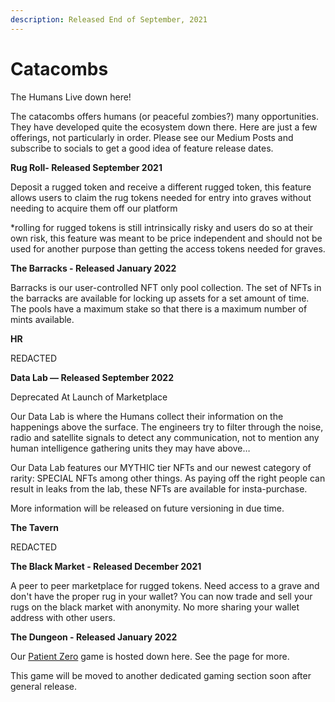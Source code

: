 ```yaml
---
description: Released End of September, 2021
---
```


# Catacombs

The Humans Live down here!

The catacombs offers humans (or peaceful zombies?) many opportunities. They have developed quite the ecosystem down there. Here are just a few offerings, not particularly in order. Please see our Medium Posts and subscribe to socials to get a good idea of feature release dates.

**Rug Roll- Released September 2021**

Deposit a rugged token and receive a different rugged token, this feature allows users to claim the rug tokens needed for entry into graves without needing to acquire them off our platform

\*rolling for rugged tokens is still intrinsically risky and users do so at their own risk, this feature was meant to be price independent and should not be used for another purpose than getting the access tokens needed for graves.

**The Barracks - Released January 2022**

Barracks is our user-controlled NFT only pool collection. The set of NFTs in the barracks are available for locking up assets for a set amount of time. The pools have a maximum stake so that there is a maximum number of mints available.&#x20;

**HR**

REDACTED

**Data Lab — Released September 2022**

Deprecated At Launch of Marketplace

Our Data Lab is where the Humans collect their information on the happenings above the surface. The engineers try to filter through the noise, radio and satellite signals to detect any communication, not to mention any human intelligence gathering units they may have above…

Our Data Lab features our MYTHIC tier NFTs and our newest category of rarity: SPECIAL NFTs among other things. As paying off the right people can result in leaks from the lab, these NFTs are available for insta-purchase.

More information will be released on future versioning in due time.

**The Tavern**

REDACTED

**The Black Market - Released December 2021**

A peer to peer marketplace for rugged tokens. Need access to a grave and don't have the proper rug in your wallet? You can now trade and sell your rugs on the black market with anonymity. No more sharing your wallet address with other users.

**The Dungeon - Released January 2022**

Our [Patient Zero](../../nft-+-gamefi-services/patient-o-zero.md) game is hosted down here. See the page for more.

This game will be moved to another dedicated gaming section soon after general release.

